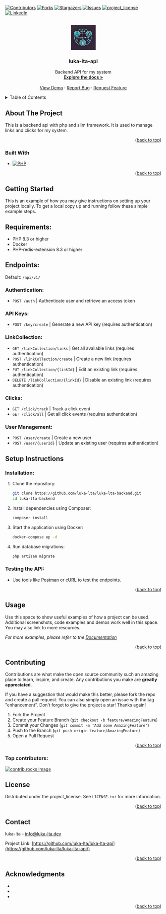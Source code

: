 [![Contributors][contributors-shield]][contributors-url]
[![Forks][forks-shield]][forks-url]
[![Stargazers][stars-shield]][stars-url]
[![Issues][issues-shield]][issues-url]
[![project_license][license-shield]][license-url]
[![LinkedIn][linkedin-shield]][linkedin-url]



<!-- PROJECT LOGO -->
<br />
<div align="center">
  <a href="https://github.com/luka-lta/luka-lta-api">
    <img src="images/logo.webp" alt="Logo" width="80" height="80">
  </a>

<h3 align="center">luka-lta-api</h3>

  <p align="center">
    Backend API for my system
    <br />
    <a href="https://github.com/luka-lta/luka-lta-api"><strong>Explore the docs »</strong></a>
    <br />
    <br />
    <a href="https://luka-lta.dev/">View Demo</a>
    &middot;
    <a href="https://github.com/luka-lta/luka-lta-api/issues/new?labels=bug&template=bug-report---.md">Report Bug</a>
    &middot;
    <a href="https://github.com/luka-lta/luka-lta-api/issues/new?labels=enhancement&template=feature-request---.md">Request Feature</a>
  </p>
</div>



<!-- TABLE OF CONTENTS -->
<details>
  <summary>Table of Contents</summary>
  <ol>
    <li>
      <a href="#about-the-project">About The Project</a>
      <ul>
        <li><a href="#built-with">Built With</a></li>
      </ul>
    </li>
    <li>
      <a href="#getting-started">Getting Started</a>
      <ul>
        <li><a href="#prerequisites">Prerequisites</a></li>
        <li><a href="#installation">Installation</a></li>
      </ul>
    </li>
    <li><a href="#usage">Usage</a></li>
    <li><a href="#roadmap">Roadmap</a></li>
    <li><a href="#contributing">Contributing</a></li>
    <li><a href="#license">License</a></li>
    <li><a href="#contact">Contact</a></li>
    <li><a href="#acknowledgments">Acknowledgments</a></li>
  </ol>
</details>



<!-- ABOUT THE PROJECT -->
## About The Project
This is a backend api with php and slim framework. It is used to manage links and clicks for my system.

<p align="right">(<a href="#readme-top">back to top</a>)</p>



### Built With

* [![PHP][php]][php-url]

<p align="right">(<a href="#readme-top">back to top</a>)</p>



<!-- GETTING STARTED -->
## Getting Started

This is an example of how you may give instructions on setting up your project locally.
To get a local copy up and running follow these simple example steps.

## Requirements:

- PHP 8.3 or higher
- Docker
- PHP-redis-extension 8.3 or higher

## Endpoints:

Default: `/api/v1/`

### Authentication:
- `POST /auth` | Authenticate user and retrieve an access token

### API Keys:
- `POST /key/create` | Generate a new API key (requires authentication)

### LinkCollection:
- `GET /linkCollection/links` | Get all available links (requires authentication)
- `POST /linkCollection/create` | Create a new link (requires authentication)
- `PUT /linkCollection/{linkId}` | Edit an existing link (requires authentication)
- `DELETE /linkCollection/{linkId}` | Disable an existing link (requires authentication)

### Clicks:
- `GET /click/track` | Track a click event
- `GET /click/all` | Get all click events (requires authentication)

### User Management:
- `POST /user/create` | Create a new user
- `POST /user/{userId}` | Update an existing user (requires authentication)

## Setup Instructions

### Installation:
1. Clone the repository:
   ```bash
   git clone https://github.com/luka-lta/luka-lta-backend.git
   cd luka-lta-backend
   ```

2. Install dependencies using Composer:
   ```bash
   composer install
   ```

3. Start the application using Docker:
   ```bash
   docker-compose up -d
   ```

4. Run database migrations:
   ```bash
   php artisan migrate
   ```

### Testing the API:
- Use tools like [Postman](https://www.postman.com/) or [cURL](https://curl.se/) to test the endpoints.

<p align="right">(<a href="#readme-top">back to top</a>)</p>



<!-- USAGE EXAMPLES -->
## Usage

Use this space to show useful examples of how a project can be used. Additional screenshots, code examples and demos work well in this space. You may also link to more resources.

_For more examples, please refer to the [Documentation](https://example.com)_

<p align="right">(<a href="#readme-top">back to top</a>)</p>



<!-- CONTRIBUTING -->
## Contributing

Contributions are what make the open source community such an amazing place to learn, inspire, and create. Any contributions you make are **greatly appreciated**.

If you have a suggestion that would make this better, please fork the repo and create a pull request. You can also simply open an issue with the tag "enhancement".
Don't forget to give the project a star! Thanks again!

1. Fork the Project
2. Create your Feature Branch (`git checkout -b feature/AmazingFeature`)
3. Commit your Changes (`git commit -m 'Add some AmazingFeature'`)
4. Push to the Branch (`git push origin feature/AmazingFeature`)
5. Open a Pull Request

<p align="right">(<a href="#readme-top">back to top</a>)</p>

### Top contributors:

<a href="https://github.com/luka-lta/luka-lta-api/graphs/contributors">
  <img src="https://contrib.rocks/image?repo=luka-lta/luka-lta-api" alt="contrib.rocks image" />
</a>



<!-- LICENSE -->
## License

Distributed under the project_license. See `LICENSE.txt` for more information.

<p align="right">(<a href="#readme-top">back to top</a>)</p>



<!-- CONTACT -->
## Contact

luka-lta - info@luka-lta.dev

Project Link: [https://github.com/luka-lta/luka-lta-api](https://github.com/luka-lta/luka-lta-api/)

<p align="right">(<a href="#readme-top">back to top</a>)</p>



<!-- ACKNOWLEDGMENTS -->
## Acknowledgments

* []()
* []()
* []()

<p align="right">(<a href="#readme-top">back to top</a>)</p>



[contributors-shield]: https://img.shields.io/github/contributors/luka-lta/luka-lta-api.svg?style=for-the-badge
[contributors-url]: https://github.com/luka-lta/luka-lta-api/graphs/contributors
[forks-shield]: https://img.shields.io/github/forks/luka-lta/luka-lta-api.svg?style=for-the-badge
[forks-url]: https://github.com/luka-lta/luka-lta-api/network/members
[stars-shield]: https://img.shields.io/github/stars/luka-lta/luka-lta-api.svg?style=for-the-badge
[stars-url]: https://github.com/luka-lta/luka-lta-api/stargazers
[issues-shield]: https://img.shields.io/github/issues/luka-lta/luka-lta-api.svg?style=for-the-badge
[issues-url]: https://github.com/luka-lta/luka-lta-api/issues
[license-shield]: https://img.shields.io/github/license/luka-lta/luka-lta-api.svg?style=for-the-badge
[license-url]: https://github.com/luka-lta/luka-lta-api/blob/master/LICENSE.txt
[linkedin-shield]: https://img.shields.io/badge/-LinkedIn-black.svg?style=for-the-badge&logo=linkedin&colorB=555
[linkedin-url]: https://linkedin.com/in/linkedin_username
[PHP]: https://img.shields.io/badge/php-000000?style=for-the-badge&logo=php&logoColor=white
[php-url]: https://php.com/